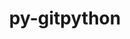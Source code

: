 ---
title: "py-gitpython"
layout: cache
categories: [package, v0.18.1]
meta: {"versions": ["3.1.24"], "compilers": ["gcc@=7.3.1"], "oss": ["amzn2"], "platforms": ["linux"], "targets": ["aarch64", "graviton2", "x86_64_v3", "x86_64_v4"], "stacks": ["aws-isc", "aws-isc-aarch64", "root"], "num_specs": 4, "num_specs_by_stack": {"aws-isc-aarch64": 2, "root": 4, "aws-isc": 2}}
spec_details: [{"hash": "3pw4ljqcepjcvbiww6kwklwo7tq47boz", "compiler": "gcc@=7.3.1", "versions": ["3.1.24"], "os": "amzn2", "platform": "linux", "target": "aarch64", "variants": [], "stacks": ["aws-isc-aarch64", "root"], "size": "-", "tarball": "https://binaries.spack.io/v0.18.1/build_cache/linux-amzn2-aarch64/gcc-7.3.1/py-gitpython-3.1.24/linux-amzn2-aarch64-gcc-7.3.1-py-gitpython-3.1.24-3pw4ljqcepjcvbiww6kwklwo7tq47boz.spack"}, {"hash": "gas3tpk3lguzqan3uul57bhvsxjri5zh", "compiler": "gcc@=7.3.1", "versions": ["3.1.24"], "os": "amzn2", "platform": "linux", "target": "graviton2", "variants": [], "stacks": ["aws-isc-aarch64", "root"], "size": "-", "tarball": "https://binaries.spack.io/v0.18.1/build_cache/linux-amzn2-graviton2/gcc-7.3.1/py-gitpython-3.1.24/linux-amzn2-graviton2-gcc-7.3.1-py-gitpython-3.1.24-gas3tpk3lguzqan3uul57bhvsxjri5zh.spack"}, {"hash": "ap734katigem3hly565mip3e2diecrw6", "compiler": "gcc@=7.3.1", "versions": ["3.1.24"], "os": "amzn2", "platform": "linux", "target": "x86_64_v4", "variants": [], "stacks": ["root", "aws-isc"], "size": "-", "tarball": "https://binaries.spack.io/v0.18.1/build_cache/linux-amzn2-x86_64_v4/gcc-7.3.1/py-gitpython-3.1.24/linux-amzn2-x86_64_v4-gcc-7.3.1-py-gitpython-3.1.24-ap734katigem3hly565mip3e2diecrw6.spack"}, {"hash": "i6llnt6s5o3q47cgskvezmim226mq2lh", "compiler": "gcc@=7.3.1", "versions": ["3.1.24"], "os": "amzn2", "platform": "linux", "target": "x86_64_v3", "variants": [], "stacks": ["root", "aws-isc"], "size": "-", "tarball": "https://binaries.spack.io/v0.18.1/build_cache/linux-amzn2-x86_64_v3/gcc-7.3.1/py-gitpython-3.1.24/linux-amzn2-x86_64_v3-gcc-7.3.1-py-gitpython-3.1.24-i6llnt6s5o3q47cgskvezmim226mq2lh.spack"}]
---